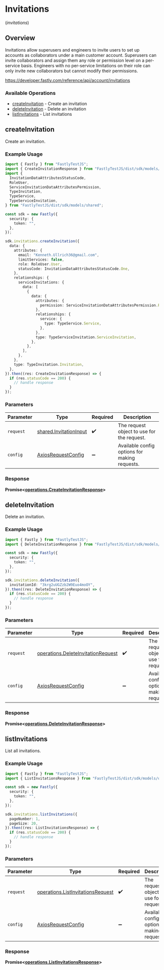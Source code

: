 # Invitations
(*invitations*)

## Overview

Invitations allow superusers and engineers to invite users to set up accounts as collaborators under a main customer account. Superusers can invite collaborators and assign them any role or permission level on a per-service basis. Engineers with no per-service limitations on their role can only invite new collaborators but cannot modify their permissions.

<https://developer.fastly.com/reference/api/account/invitations>
### Available Operations

* [createInvitation](#createinvitation) - Create an invitation
* [deleteInvitation](#deleteinvitation) - Delete an invitation
* [listInvitations](#listinvitations) - List invitations

## createInvitation

Create an invitation.

### Example Usage

```typescript
import { Fastly } from "FastlyTestJS";
import { CreateInvitationResponse } from "FastlyTestJS/dist/sdk/models/operations";
import {
  InvitationDataAttributesStatusCode,
  RoleUser,
  ServiceInvitationDataAttributesPermission,
  TypeInvitation,
  TypeService,
  TypeServiceInvitation,
} from "FastlyTestJS/dist/sdk/models/shared";

const sdk = new Fastly({
  security: {
    token: "",
  },
});

sdk.invitations.createInvitation({
  data: {
    attributes: {
      email: "Kenneth.Ullrich36@gmail.com",
      limitServices: false,
      role: RoleUser.User,
      statusCode: InvitationDataAttributesStatusCode.One,
    },
    relationships: {
      serviceInvitations: {
        data: [
          {
            data: {
              attributes: {
                permission: ServiceInvitationDataAttributesPermission.ReadOnly,
              },
              relationships: {
                service: {
                  type: TypeService.Service,
                },
              },
              type: TypeServiceInvitation.ServiceInvitation,
            },
          },
        ],
      },
    },
    type: TypeInvitation.Invitation,
  },
}).then((res: CreateInvitationResponse) => {
  if (res.statusCode == 200) {
    // handle response
  }
});
```

### Parameters

| Parameter                                                        | Type                                                             | Required                                                         | Description                                                      |
| ---------------------------------------------------------------- | ---------------------------------------------------------------- | ---------------------------------------------------------------- | ---------------------------------------------------------------- |
| `request`                                                        | [shared.InvitationInput](../../models/shared/invitationinput.md) | :heavy_check_mark:                                               | The request object to use for the request.                       |
| `config`                                                         | [AxiosRequestConfig](https://axios-http.com/docs/req_config)     | :heavy_minus_sign:                                               | Available config options for making requests.                    |


### Response

**Promise<[operations.CreateInvitationResponse](../../models/operations/createinvitationresponse.md)>**


## deleteInvitation

Delete an invitation.

### Example Usage

```typescript
import { Fastly } from "FastlyTestJS";
import { DeleteInvitationResponse } from "FastlyTestJS/dist/sdk/models/operations";

const sdk = new Fastly({
  security: {
    token: "",
  },
});

sdk.invitations.deleteInvitation({
  invitationId: "3krg2uUGZzb2W9Euo4moOY",
}).then((res: DeleteInvitationResponse) => {
  if (res.statusCode == 200) {
    // handle response
  }
});
```

### Parameters

| Parameter                                                                                | Type                                                                                     | Required                                                                                 | Description                                                                              |
| ---------------------------------------------------------------------------------------- | ---------------------------------------------------------------------------------------- | ---------------------------------------------------------------------------------------- | ---------------------------------------------------------------------------------------- |
| `request`                                                                                | [operations.DeleteInvitationRequest](../../models/operations/deleteinvitationrequest.md) | :heavy_check_mark:                                                                       | The request object to use for the request.                                               |
| `config`                                                                                 | [AxiosRequestConfig](https://axios-http.com/docs/req_config)                             | :heavy_minus_sign:                                                                       | Available config options for making requests.                                            |


### Response

**Promise<[operations.DeleteInvitationResponse](../../models/operations/deleteinvitationresponse.md)>**


## listInvitations

List all invitations.

### Example Usage

```typescript
import { Fastly } from "FastlyTestJS";
import { ListInvitationsResponse } from "FastlyTestJS/dist/sdk/models/operations";

const sdk = new Fastly({
  security: {
    token: "",
  },
});

sdk.invitations.listInvitations({
  pageNumber: 1,
  pageSize: 20,
}).then((res: ListInvitationsResponse) => {
  if (res.statusCode == 200) {
    // handle response
  }
});
```

### Parameters

| Parameter                                                                              | Type                                                                                   | Required                                                                               | Description                                                                            |
| -------------------------------------------------------------------------------------- | -------------------------------------------------------------------------------------- | -------------------------------------------------------------------------------------- | -------------------------------------------------------------------------------------- |
| `request`                                                                              | [operations.ListInvitationsRequest](../../models/operations/listinvitationsrequest.md) | :heavy_check_mark:                                                                     | The request object to use for the request.                                             |
| `config`                                                                               | [AxiosRequestConfig](https://axios-http.com/docs/req_config)                           | :heavy_minus_sign:                                                                     | Available config options for making requests.                                          |


### Response

**Promise<[operations.ListInvitationsResponse](../../models/operations/listinvitationsresponse.md)>**

